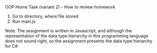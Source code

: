 OOP Home Task (variant 2) - How to review homework

1. Go to directory, where file stored
2. Run main.js

Note: The assignment is written in Javascript, and although the representation of the data type hierarchy in this programming language does not sound right, so the assignment presents the data type hierarchy for C#. 